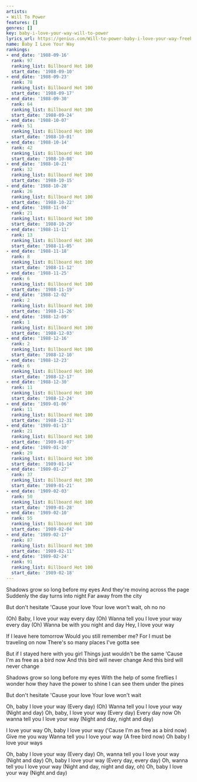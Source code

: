 ```yaml
---
artists:
- Will To Power
features: []
genres: []
key: baby-i-love-your-way-will-to-power
lyrics_url: https://genius.com/Will-to-power-baby-i-love-your-way-freebird-medley-lyrics
name: Baby I Love Your Way
rankings:
- end_date: '1988-09-16'
  rank: 97
  ranking_list: Billboard Hot 100
  start_date: '1988-09-10'
- end_date: '1988-09-23'
  rank: 78
  ranking_list: Billboard Hot 100
  start_date: '1988-09-17'
- end_date: '1988-09-30'
  rank: 64
  ranking_list: Billboard Hot 100
  start_date: '1988-09-24'
- end_date: '1988-10-07'
  rank: 51
  ranking_list: Billboard Hot 100
  start_date: '1988-10-01'
- end_date: '1988-10-14'
  rank: 42
  ranking_list: Billboard Hot 100
  start_date: '1988-10-08'
- end_date: '1988-10-21'
  rank: 32
  ranking_list: Billboard Hot 100
  start_date: '1988-10-15'
- end_date: '1988-10-28'
  rank: 26
  ranking_list: Billboard Hot 100
  start_date: '1988-10-22'
- end_date: '1988-11-04'
  rank: 21
  ranking_list: Billboard Hot 100
  start_date: '1988-10-29'
- end_date: '1988-11-11'
  rank: 13
  ranking_list: Billboard Hot 100
  start_date: '1988-11-05'
- end_date: '1988-11-18'
  rank: 8
  ranking_list: Billboard Hot 100
  start_date: '1988-11-12'
- end_date: '1988-11-25'
  rank: 6
  ranking_list: Billboard Hot 100
  start_date: '1988-11-19'
- end_date: '1988-12-02'
  rank: 2
  ranking_list: Billboard Hot 100
  start_date: '1988-11-26'
- end_date: '1988-12-09'
  rank: 1
  ranking_list: Billboard Hot 100
  start_date: '1988-12-03'
- end_date: '1988-12-16'
  rank: 2
  ranking_list: Billboard Hot 100
  start_date: '1988-12-10'
- end_date: '1988-12-23'
  rank: 6
  ranking_list: Billboard Hot 100
  start_date: '1988-12-17'
- end_date: '1988-12-30'
  rank: 11
  ranking_list: Billboard Hot 100
  start_date: '1988-12-24'
- end_date: '1989-01-06'
  rank: 11
  ranking_list: Billboard Hot 100
  start_date: '1988-12-31'
- end_date: '1989-01-13'
  rank: 21
  ranking_list: Billboard Hot 100
  start_date: '1989-01-07'
- end_date: '1989-01-20'
  rank: 29
  ranking_list: Billboard Hot 100
  start_date: '1989-01-14'
- end_date: '1989-01-27'
  rank: 37
  ranking_list: Billboard Hot 100
  start_date: '1989-01-21'
- end_date: '1989-02-03'
  rank: 50
  ranking_list: Billboard Hot 100
  start_date: '1989-01-28'
- end_date: '1989-02-10'
  rank: 55
  ranking_list: Billboard Hot 100
  start_date: '1989-02-04'
- end_date: '1989-02-17'
  rank: 87
  ranking_list: Billboard Hot 100
  start_date: '1989-02-11'
- end_date: '1989-02-24'
  rank: 91
  ranking_list: Billboard Hot 100
  start_date: '1989-02-18'
---
```

Shadows grow so long before my eyes
And they're moving across the page
Suddenly the day turns into night
Far away from the city

But don't hesitate
'Cause your love
Your love won't wait, oh no no

(Oh)
Baby, I love your way every day
(Oh)
Wanna tell you I love your way every day
(Oh)
Wanna be with you night and day
Hey, I love your way

If I leave here tomorrow
Would you still remember me?
For I must be traveling on now
There's so many places I've gotta see

But if I stayed here with you girl
Things just wouldn't be the same
'Cause I'm as free as a bird now
And this bird will never change
And this bird will never change

Shadows grow so long before my eyes
With the help of some fireflies
I wonder how they have the power to shine
I can see them under the pines

But don't hesitate
'Cause your love
Your love won't wait

Oh, baby
I love your way
(Every day)
(Oh)
Wanna tell you I love your way
(Night and day)
Oh, baby, I love your way
(Every day)
Every day now
Oh wanna tell you I love your way
(Night and day, night and day)

I love your way
Oh, baby
I love your way
('Cause I'm as free as a bird now)
Give me you way
Wanna tell you I love your way
(A free bird now)
Oh baby I love your ways

Oh, baby I love your way
(Every day)
Oh, wanna tell you I love your way
(Night and day)
Oh, baby I love your way
(Every day, every day)
Oh, wanna tell you I love your way
(Night and day, night and day, oh)
Oh, baby I love your way
(Night and day)
